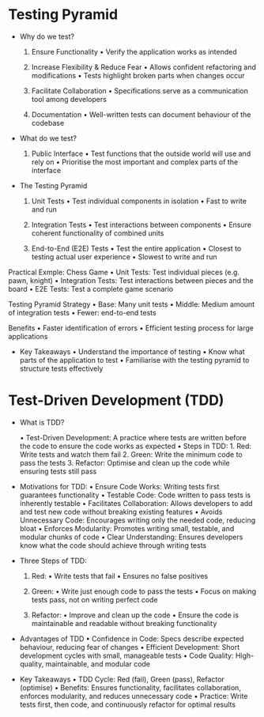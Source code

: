 # Testing Pyramid

* Why do we test?

    1. Ensure Functionality
        • Verify the application works as intended

    2. Increase Flexibility & Reduce Fear
        • Allows confident refactoring and modifications
        • Tests highlight broken parts when changes occur

    3. Facilitate Collaboration
        • Specifications serve as a communication tool among developers

    4. Documentation
        • Well-written tests can document behaviour of the codebase


* What do we test?

    1. Public Interface
        • Test functions that the outside world will use and rely on
        • Prioritise the most important and complex parts of the interface


* The Testing Pyramid

    1. Unit Tests
        • Test individual components in isolation
        • Fast to write and run

    2. Integration Tests
        • Test interactions between components
        • Ensure coherent functionality of combined units

    3. End-to-End (E2E) Tests
        • Test the entire application
        • Closest to testing actual user experience
        • Slowest to write and run

Practical Exmple: Chess Game
    • Unit Tests: Test individual pieces (e.g. pawn, knight)
    • Integration Tests: Test interactions between pieces and the board
    • E2E Tests: Test a complete game scenario

Testing Pyramid Strategy
    • Base: Many unit tests
    • Middle: Medium amount of integration tests
    • Fewer: end-to-end tests

Benefits
    • Faster identification of errors
    • Efficient testing process for large applications

* Key Takeaways
    • Understand the importance of testing
    • Know what parts of the application to test
    • Familiarise with the testing pyramid to structure tests effectively


# Test-Driven Development (TDD)

* What is TDD?

    • Test-Driven Development: A practice where tests are written before the code to ensure the code works as expected
    • Steps in TDD:
        1. Red: Write tests and watch them fail
        2. Green: Write the minimum code to pass the tests
        3. Refactor: Optimise and clean up the code while ensuring tests still pass

* Motivations for TDD:
    • Ensure Code Works: Writing tests first guarantees functionality
    • Testable Code: Code written to pass tests is inherently testable
    • Facilitates Collaboration: Allows developers to add and test new code without breaking existing features
    • Avoids Unnecessary Code: Encourages writing only the needed code, reducing bloat
    • Enforces Modularity: Promotes writing small, testable, and modular chunks of code
    • Clear Understanding: Ensures developers know what the code should achieve through writing tests

* Three Steps of TDD:

    1. Red:
        • Write tests that fail
        • Ensures no false positives

    2. Green:
        • Write just enough code to pass the tests
        • Focus on making tests pass, not on writing perfect code

    3. Refactor:
        • Improve and clean up the code
        • Ensure the code is maintainable and readable without breaking functionality

* Advantages of TDD
    • Confidence in Code: Specs describe expected behaviour, reducing fear of changes
    • Efficient Development: Short development cycles with small, manageable tests
    • Code Quality: High-quality, maintainable, and modular code

* Key Takeaways
    • TDD Cycle: Red (fail), Green (pass), Refactor (optimise)
    • Benefits: Ensures functionality, facilitates collaboration, enforces modularity, and reduces unnecessary code
    • Practice: Write tests first, then code, and continuously refactor for optimal results
